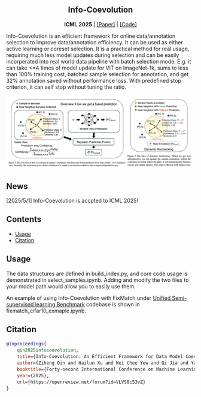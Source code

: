 <h2 align="center">Info-Coevolution</h2>
<p align="center"><b>ICML 2025</b> | <a href="https://arxiv.org/abs/2506.08070">[Paper]</a> | <a href="https://github.com/NUS-HPC-AI-Lab/Info-Coevolution">[Code]</a> </p>

Info-Coevolution is an efficient framework for online data/annotation selection to improve data/annotation efficiency. It can be used as either active learning or coreset selection. It is a practical method for real usage, requiring much less model updates during selection and can be easily incorperated into real world data pipeline with batch selection mode. E.g. it can take <=4 times of model update for ViT on ImageNet-1k, sums to less than 100% training cost, batched sample selection for annotation, and get 32% annotation saved without performance loss. With predefined stop criterion, it can self stop without tuning the ratio.

![alt text](image.png)

## News
[2025/5/1] Info-Coevolution is accpted to ICML 2025!


## Contents
- [Usage](#Usage)
- [Citation](#citation)

## Usage

The data structures are defined in build_index.py, and core code usage is demonstrated in select_samples.ipynb. Adding and modify the two files to your model path would allow you to easily use them.

An example of using Info-Coevolution with FixMatch under <a href="https://github.com/microsoft/Semi-supervised-learning">Unified Semi-supervised learning Benchmark</a> codebase is shown in fixmatch_cifar10_exmaple.ipynb.

## Citation
```bibtex
@inproceedings{
    qin2025infocoevolution,
    title={Info-Coevolution: An Efficient Framework for Data Model Coevolution},
    author={Ziheng Qin and Hailun Xu and Wei Chee Yew and Qi Jia and Yang Luo and Kanchan Sarkar and Danhui Guan and Kai Wang and Yang You},
    booktitle={Forty-second International Conference on Machine Learning},
    year={2025},
    url={https://openreview.net/forum?id=VLVS8c53vZ}
}
```